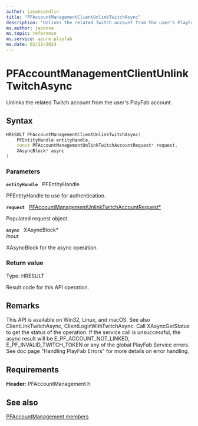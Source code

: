 ```yaml
---
author: jasonsandlin
title: "PFAccountManagementClientUnlinkTwitchAsync"
description: "Unlinks the related Twitch account from the user's PlayFab account."
ms.author: jasonsa
ms.topic: reference
ms.service: azure-playfab
ms.date: 02/22/2024
---
```


# PFAccountManagementClientUnlinkTwitchAsync  

Unlinks the related Twitch account from the user's PlayFab account.  

## Syntax  
  
```cpp
HRESULT PFAccountManagementClientUnlinkTwitchAsync(  
    PFEntityHandle entityHandle,  
    const PFAccountManagementUnlinkTwitchAccountRequest* request,  
    XAsyncBlock* async  
)  
```  
  
### Parameters  
  
**`entityHandle`** &nbsp; PFEntityHandle  
  
PFEntityHandle to use for authentication.  
  
**`request`** &nbsp; [PFAccountManagementUnlinkTwitchAccountRequest*](../../pfaccountmanagementtypes/structs/pfaccountmanagementunlinktwitchaccountrequest.md)  
  
Populated request object.  
  
**`async`** &nbsp; XAsyncBlock*  
*_Inout_*  
  
XAsyncBlock for the async operation.  
  
  
### Return value
Type: HRESULT
  
Result code for this API operation.
  
## Remarks  
  
This API is available on Win32, Linux, and macOS. See also ClientLinkTwitchAsync, ClientLoginWithTwitchAsync. Call XAsyncGetStatus to get the status of the operation. If the service call is unsuccessful, the async result will be E_PF_ACCOUNT_NOT_LINKED, E_PF_INVALID_TWITCH_TOKEN or any of the global PlayFab Service errors. See doc page "Handling PlayFab Errors" for more details on error handling.
  
## Requirements  
  
**Header:** PFAccountManagement.h
  
## See also  
[PFAccountManagement members](../pfaccountmanagement_members.md)  

  
  
